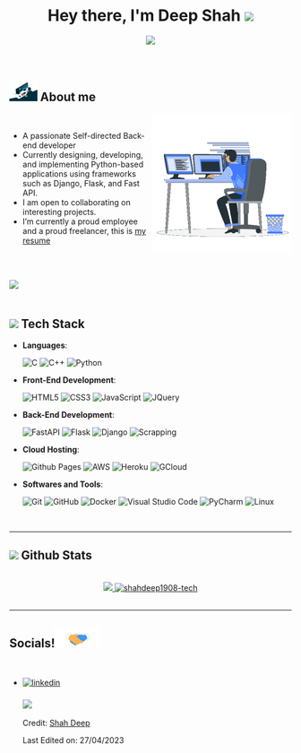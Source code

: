 <h1 align="center"><b>Hey there, I'm Deep Shah </b><img src="https://media.giphy.com/media/hvRJCLFzcasrR4ia7z/giphy.gif" width="35"></h1>

<p align="center">
  <a href="https://github.com/DenverCoder1/readme-typing-svg"><img src="https://readme-typing-svg.herokuapp.com?font=Time+New+Roman&color=cyan&size=25&center=true&vCenter=true&width=600&height=100&lines=Hello+folks..&hearts;++;Self-directed+Back-End+Developer,;Computer+Science+Engineer,;CTF+Newbie,;Active+Developer/Freelancer,;Love+to+learn+new+stuffs..<3;Developer+with+a+Pythonic+twist."></a>
</p>
<br>


## <picture><img src = "https://github.com/shahdeep1908-tech/shahdeep1908-tech/raw/main/assets/about_me.gif" width = 50px></picture> **About me**

<picture> <img align="right" src="https://github.com/shahdeep1908-tech/shahdeep1908-tech/raw/main/assets/Right_Side.gif" width = 250px></picture>

<br>

- A passionate Self-directed Back-end developer
- Currently designing, developing, and implementing Python-based applications using frameworks such as Django, Flask, and Fast API.
- I am open to collaborating on interesting projects. 
- I’m currently a proud employee and a proud freelancer, this is [my resume](https://read.cv/shahdeep1908)

<br><br>

<img src="https://user-images.githubusercontent.com/73097560/115834477-dbab4500-a447-11eb-908a-139a6edaec5c.gif"><br><br>

## <img src="https://media2.giphy.com/media/QssGEmpkyEOhBCb7e1/giphy.gif?cid=ecf05e47a0n3gi1bfqntqmob8g9aid1oyj2wr3ds3mg700bl&rid=giphy.gif" width ="25"><b> Tech Stack</b>

<p align="center">

- **Languages**:
    
    ![C](https://img.shields.io/badge/C%20-%232370ED.svg?style=for-the-badge&logo=c&logoColor=white)
    ![C++](https://img.shields.io/badge/C++%20-%2300599C.svg?style=for-the-badge&logo=c%2B%2B&logoColor=white)
    ![Python](https://img.shields.io/badge/Python%20-%2314354C.svg?style=for-the-badge&logo=python&logoColor=white)

    
- **Front-End Development**:

   ![HTML5](https://img.shields.io/badge/HTML5%20-%23E34F26.svg?style=for-the-badge&logo=html5&logoColor=white)
   ![CSS3](https://img.shields.io/badge/CSS%20-%231572B6.svg?style=for-the-badge&logo=css3&logoColor=white)
   ![JavaScript](https://img.shields.io/badge/JavaScript%20-%23F7DF1E.svg?style=for-the-badge&logo=javascript&logoColor=black)
   ![JQuery](https://img.shields.io/badge/jQuery-0769AD?style=for-the-badge&logo=jquery&logoColor=white)


- **Back-End Development**:

  ![FastAPI](https://img.shields.io/badge/FastAPI-005571?style=for-the-badge&logo=fastapi)
  ![Flask](https://img.shields.io/badge/Flask-000000?style=for-the-badge&logo=flask&logoColor=white)
  ![Django](https://img.shields.io/badge/Django-092E20?style=for-the-badge&logo=django&logoColor=white)
  ![Scrapping](https://img.shields.io/badge/Web_Scraping-3776AB?style=for-the-badge&logo=web-scraping&logoColor=white)


- **Cloud Hosting**:

    ![Github Pages](https://img.shields.io/badge/GitHub%20Pages-%23327FC7.svg?style=for-the-badge&logo=github&logoColor=white)
    ![AWS](https://img.shields.io/badge/AWS-232F3E?style=for-the-badge&logo=amazon-aws&logoColor=white)
    ![Heroku](https://img.shields.io/badge/Heroku-430098?style=for-the-badge&logo=heroku&logoColor=white)
    ![GCloud](https://img.shields.io/badge/Google_Cloud-4285F4?style=for-the-badge&logo=google-cloud&logoColor=white)
    

- **Softwares and Tools**:

    ![Git](https://img.shields.io/badge/git-%23F05033.svg?style=for-the-badge&logo=git&logoColor=white)
    ![GitHub](https://img.shields.io/badge/github-%23121011.svg?style=for-the-badge&logo=github&logoColor=white)
    ![Docker](https://img.shields.io/badge/Docker-2496ED?style=for-the-badge&logo=docker&logoColor=white)
    ![Visual Studio Code](https://img.shields.io/badge/Visual%20Studio%20Code-0078d7.svg?style=for-the-badge&logo=visual-studio-code&logoColor=white)
    ![PyCharm](https://img.shields.io/badge/PyCharm-143?style=for-the-badge&logo=pycharm&logoColor=black&color=green)
    ![Linux](https://img.shields.io/badge/Linux-FCC624?style=for-the-badge&logo=linux&logoColor=black)

</p>

<br>

-----



## <img src="https://media.giphy.com/media/iY8CRBdQXODJSCERIr/giphy.gif" width="35"><b> Github Stats </b>
<br>

<div align="center">

<a href="https://github.com/shahdeep1908-tech/">
  <img src="https://github-readme-stats.vercel.app/api?username=shahdeep1908-tech&show_icons=true&theme=radical)](https://github.com/shahdeep1908-tech)" width="450"/>
  <img src="https://github-readme-stats.vercel.app/api/top-langs?username=shahdeep1908-tech&show_icons=true&locale=en&layout=compact&line_height=20&title_color=7A7ADB&icon_color=2234AE&text_color=D3D3D3&bg_color=0,000000,130F40" width="375"  alt="shahdeep1908-tech"/>

</a>
</div>

<br>

----


## <b> Socials!</b><img src="https://github.com/shahdeep1908-tech/shahdeep1908-tech/raw/main/assets/handshake.gif" width ="80">
<br>
<div align='left'>

<ul>

<li>
<a href="https://www.linkedin.com/in/deep-shah-a52834169" target="_blank">
<img src="https://img.shields.io/badge/linkedin:shahdeep1908--tech-%2300acee.svg?color=405DE6&style=for-the-badge&logo=linkedin&logoColor=white" alt=linkedin style="margin-bottom: 5px;"/>
</a>
</li>

<br>

<img src="https://user-images.githubusercontent.com/73097560/115834477-dbab4500-a447-11eb-908a-139a6edaec5c.gif">
<br>

Credit: [Shah Deep](https://github.com/shahdeep1908-tech)

Last Edited on: 27/04/2023
